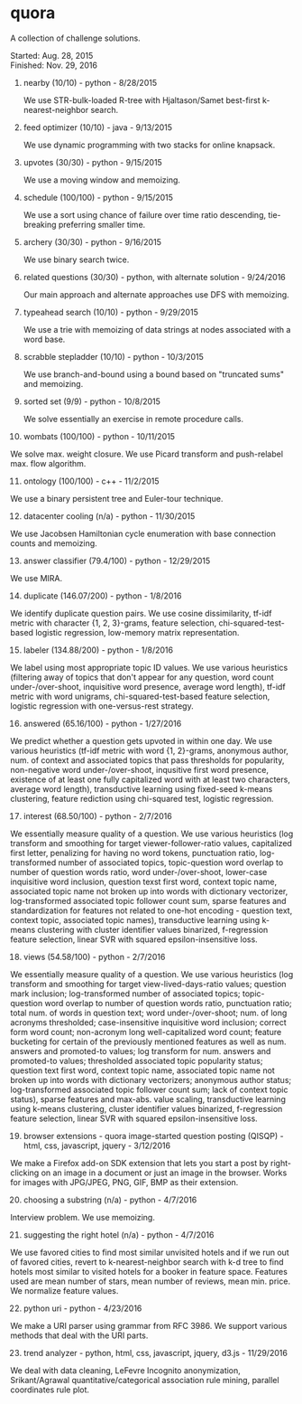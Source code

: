 # quora
A collection of challenge solutions.

Started: Aug. 28, 2015  
Finished: Nov. 29, 2016

1. nearby (10/10) - python - 8/28/2015

   We use STR-bulk-loaded R-tree with Hjaltason/Samet best-first k-nearest-neighbor search.

2. feed optimizer (10/10) - java - 9/13/2015

   We use dynamic programming with two stacks for online knapsack.

3. upvotes (30/30) - python - 9/15/2015

   We use a moving window and memoizing.

4. schedule (100/100) - python - 9/15/2015

   We use a sort using chance of failure over time ratio descending, tie-breaking preferring smaller time.

5. archery (30/30) - python - 9/16/2015

   We use binary search twice.

6. related questions (30/30) - python, with alternate solution - 9/24/2016

   Our main approach and alternate approaches use DFS with memoizing.

7. typeahead search (10/10) - python - 9/29/2015

   We use a trie with memoizing of data strings at nodes associated with a word base.

8. scrabble stepladder (10/10) - python - 10/3/2015

   We use branch-and-bound using a bound based on "truncated sums" and memoizing.

9. sorted set (9/9) - python - 10/8/2015

   We solve essentially an exercise in remote procedure calls.

10. wombats (100/100) - python - 10/11/2015

   We solve max. weight closure. We use Picard transform and push-relabel max. flow algorithm.

11. ontology (100/100) - c++ - 11/2/2015

   We use a binary persistent tree and Euler-tour technique.

12. datacenter cooling (n/a) - python - 11/30/2015

   We use Jacobsen Hamiltonian cycle enumeration with base connection counts and memoizing.

13. answer classifier (79.4/100) - python - 12/29/2015

   We use MIRA.

14. duplicate (146.07/200) - python - 1/8/2016

   We identify duplicate question pairs. We use cosine dissimilarity, tf-idf metric with character {1, 2, 3}-grams, feature selection, chi-squared-test-based logistic regression, low-memory matrix representation.

15. labeler (134.88/200) - python - 1/8/2016

   We label using most appropriate topic ID values. We use various heuristics (filtering away of topics that don't appear for any question, word count under-/over-shoot, inquisitive word presence, average word length), tf-idf metric with word unigrams, chi-squared-test-based feature selection, logistic regression with one-versus-rest strategy.

16. answered (65.16/100) - python - 1/27/2016

   We predict whether a question gets upvoted in within one day. We use various heuristics (tf-idf metric with word {1, 2}-grams, anonymous author, num. of context and associated topics that pass thresholds for popularity, non-negative word under-/over-shoot, inqusitive first word presence, existence of at least one fully capitalized word with at least two characters, average word length), transductive learning using fixed-seed k-means clustering, feature rediction using chi-squared test, logistic regression.

17. interest (68.50/100) - python - 2/7/2016

   We essentially measure quality of a question. We use various heuristics (log transform and smoothing for target viewer-follower-ratio values, capitalized first letter, penalizing for having no word tokens, punctuation ratio, log-transformed number of associated topics, topic-question word overlap to number of question words ratio, word under-/over-shoot, lower-case inquisitive word inclusion, question texst first word, context topic name, associated topic name not broken up into words with dictionary vectorizer, log-transformed associated topic follower count sum, sparse features and standardization for features not related to one-hot encoding - question text, context topic, associated topic names), transductive learning using k-means clustering with cluster identifier values binarized, f-regression feature selection, linear SVR with squared epsilon-insensitive loss.

18. views (54.58/100) - python - 2/7/2016

   We essentially measure quality of a question. We use various heuristics (log transform and smoothing for target view-lived-days-ratio values; question mark inclusion; log-transformed number of associated topics; topic-question word overlap to number of question words ratio, punctuation ratio; total num. of words in question text; word under-/over-shoot; num. of long acronyms thresholded; case-insensitive inquisitive word inclusion; correct form word count; non-acronym long well-capitalized word count; feature bucketing for certain of the previously mentioned features as well as num. answers and promoted-to values; log transform for num. answers and promoted-to values; thresholded associated topic popularity status; 
question text first word, context topic name, associated topic name not broken up into words with dictionary vectorizers; anonymous author status; log-transformed associated topic follower count sum; lack of context topic status), sparse features and max-abs. value scaling, transductive learning using k-means clustering, cluster identifier values binarized, f-regression feature selection, linear SVR with squared epsilon-insensitive loss.

19. browser extensions - quora image-started question posting (QISQP) - html, css, javascript, jquery - 3/12/2016

   We make a Firefox add-on SDK extension that lets you start a post by right-clicking on an image in a document or just an image in the browser. Works for images with JPG/JPEG, PNG, GIF, BMP as their extension.

20. choosing a substring (n/a) - python - 4/7/2016

   Interview problem. We use memoizing.

21. suggesting the right hotel (n/a) - python - 4/7/2016

   We use favored cities to find most similar unvisited hotels and if we run out of favored cities, revert to k-nearest-neighbor search with k-d tree to find hotels most similar to visited hotels for a booker in feature space. Features used are mean number of stars, mean number of reviews, mean min. price. We normalize feature values.

22. python uri - python - 4/23/2016

   We make a URI parser using grammar from RFC 3986. We support various methods that deal with the URI parts.

23. trend analyzer - python, html, css, javascript, jquery, d3.js - 11/29/2016

   We deal with data cleaning, LeFevre Incognito anonymization, Srikant/Agrawal quantitative/categorical association rule mining, parallel coordinates rule plot.


